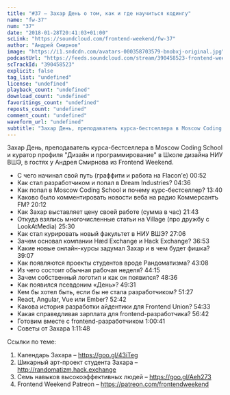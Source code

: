 ```yaml
---
title: "#37 – Захар День о том, как и где научиться кодингу"
name: "fw-37"
num: "37"
date: "2018-01-28T20:41:03+01:00"
scLink: "https://soundcloud.com/frontend-weekend/fw-37"
author: "Андрей Смирнов"
image: "https://i1.sndcdn.com/avatars-000358703579-bnobxj-original.jpg"
podcastUrl: "https://feeds.soundcloud.com/stream/390458523-frontend-weekend-fw-37.m4a"
scTrackId: "390458523"
explicit: false
tag_list: "undefined"
license: "undefined"
playback_count: "undefined"
download_count: "undefined"
favoritings_count: "undefined"
reposts_count: "undefined"
comment_count: "undefined"
waveform_url: "undefined"
subtitle: "Захар День, преподаватель курса-бестселлера в Moscow Coding School и куратор профиля \"Дизайн и программирование\" в Школе дизайна НИУ ВШЭ, в гостях у Андрея Смирнова из Frontend Weekend. "
---
```

Захар День, преподаватель курса-бестселлера в Moscow Coding School и куратор профиля "Дизайн и программирование" в Школе дизайна НИУ ВШЭ, в гостях у Андрея Смирнова из Frontend Weekend. 

- С чего начинал свой путь (граффити и работа на Flacon’е) <timecode sec="52">00:52</timecode>
- Как стал разработчиком и попал в Dream Industries? <timecode sec="276">04:36</timecode>
- Как попал в Moscow Coding School и почему курс-бестселлер? <timecode sec="820">13:40</timecode>
- Каково было комментировать новости веба на радио Коммерсантъ FM? <timecode sec="1212">20:12</timecode>
- Как Захар выставляет цену своей работе (сумма в час) <timecode sec="1303">21:43</timecode>
- Откуда взялись многочисленные статьи на Village (про дружбу с LookAtMedia) <timecode sec="1530">25:30</timecode>
- Как стал курировать новый факультет в НИУ ВШЭ? <timecode sec="1626">27:06</timecode>
- Зачем основал компании Hæd Exchange и Hack Exchange? <timecode sec="2213">36:53</timecode>
- Какие новые онлайн-курсы задумал Захар и в чем будет фишка? <timecode sec="2347">39:07</timecode>
- Как появляются проекты студентов вроде Рандоматизма? <timecode sec="2588">43:08</timecode>
- Из чего состоит обычная рабочая неделя? <timecode sec="2655">44:15</timecode>
- Зачем собственный логотип и как он появился? <timecode sec="2916">48:36</timecode>
- Как появился псевдоним «День»? <timecode sec="2971">49:31</timecode>
- Кем бы хотел быть, если бы не стала разработчиком? <timecode sec="3087">51:27</timecode>
- React, Angular, Vue или Ember? <timecode sec="3162">52:42</timecode>
- Какова история разработки айдентики для Frontend Union? <timecode sec="3273">54:33</timecode>
- Какая справедливая зарплата для frontend-разработчика? <timecode sec="3402">56:42</timecode>
- Готовим вместе с frontend-разработчиком <timecode sec="3641">1:00:41</timecode>
- Советы от Захара <timecode sec="4308">1:11:48</timecode>

Ссылки по теме:
1) Календарь Захара – https://goo.gl/43iTeg
2) Шикарный арт-проект студента Захара – http://randomatizm.hack.exchange
3) Семь навыков высокоэффективных людей – https://goo.gl/Aeh273
4) Frontend Weekend Patreon – https://patreon.com/frontendweekend